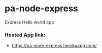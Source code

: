 # pa-node-express
Express Hello world app
### Hosted App link:
- https://pa-node-express.herokuapp.com/
